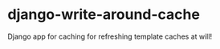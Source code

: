 django-write-around-cache
=========================

Django app for caching for refreshing template caches at will!
